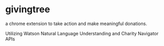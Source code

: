 # givingtree

a chrome extension to take action and make meaningful donations.

Utilizing Watson Natural Language Understanding and Charity Navigator APIs
